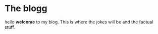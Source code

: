 # The blogg



hello **welcome** to my blog. This is where the jokes will be and the factual stuff.
 


